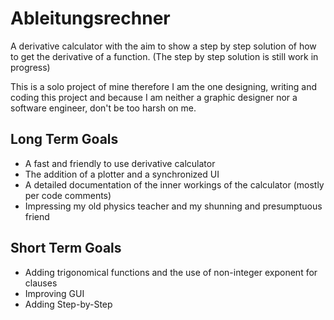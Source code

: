 # Ableitungsrechner

A derivative calculator with the aim to show a step by step solution of how to get the derivative of a function. (The step by step solution is still work in progress)

This is a solo project of mine therefore I am the one designing, writing and coding this project and because I am neither a graphic designer nor a software engineer, don't be too harsh on me.

## Long Term Goals
* A fast and friendly to use derivative calculator 
* The addition of a plotter and a synchronized UI
* A detailed documentation of the inner workings of the calculator (mostly per code comments)
* Impressing my old physics teacher and my shunning and presumptuous friend

## Short Term Goals
* Adding trigonomical functions and the use of non-integer exponent for clauses
* Improving GUI
* Adding Step-by-Step
